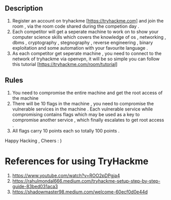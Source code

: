## Description

1. Register an account on tryhackme [https://tryhackme.com] and join the room , via the room code
shared during the competion day . 
2. Each competitor will get a seperate machine to work on to show your computer science skills which 
covers the knowledge of os , networking , dbms , cryptography , stegnography , reverse engineering , 
binary exploitation and some automation with your favourite language .
3. As each competitor get seperate machine , you need to connect to the network of tryhackme via 
openvpn, it will be so simple you can follow this tutorial [https://tryhackme.com/room/tutorial]

## Rules

1. You need to compromise the entire machine and get the root access of the machine 
2. There will be 10 flags in the machine , you need to compromise the vulnerable services in the 
machine . Each vulnerable service while compromising contains flags which may be used as a key to 
compromise another service , which finally escalates to get root access .
3. All flags carry 10 points each so totally 100 points .

Happy Hacking , Cheers : )

# References for using TryHackme

1. https://www.youtube.com/watch?v=ROO2pDPgja4
2. https://rahulmondal666.medium.com/tryhackme-setup-step-by-step-guide-83bed031aca3
3. https://shadowmaster98.medium.com/welcome-60ecf0d0e44d


